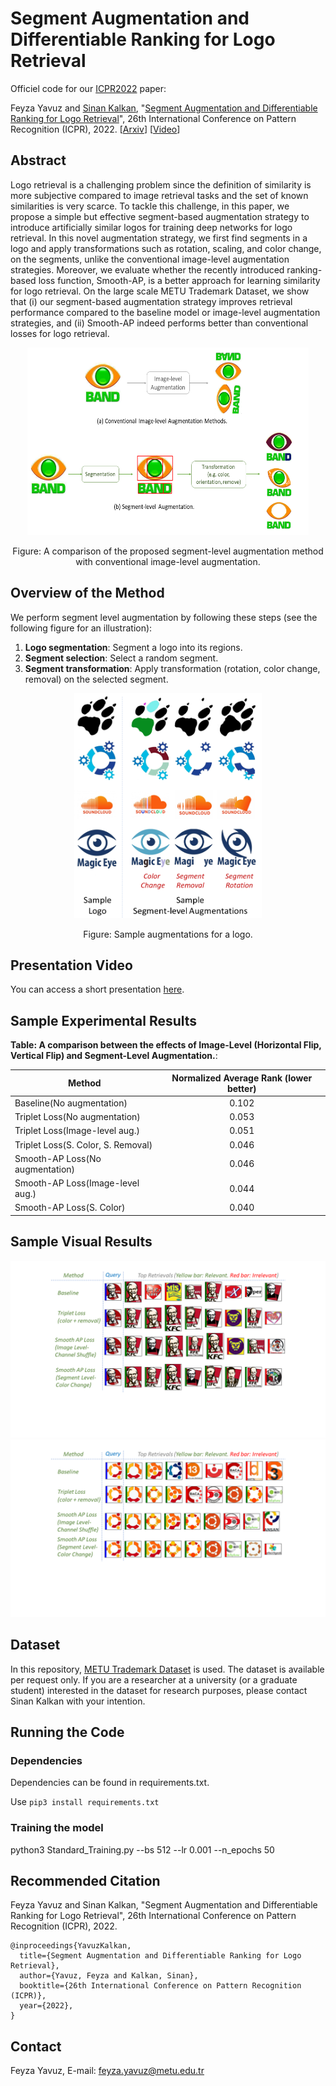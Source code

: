 #  Segment Augmentation and Differentiable Ranking for Logo Retrieval

Officiel code for our [ICPR2022](https://www.icpr2022.com/) paper: 

Feyza Yavuz and [Sinan Kalkan](https://user.ceng.metu.edu.tr/~skalkan/), "[Segment Augmentation and Differentiable Ranking for Logo Retrieval](https://arxiv.org/abs/2209.02482)", 26th International Conference on Pattern Recognition (ICPR), 2022. [[Arxiv](https://arxiv.org/abs/2209.02482)] [[Video](https://www.youtube.com/watch?v=06d4OvMqmWg)] 

## Abstract
Logo retrieval is a challenging problem since the definition of similarity is more subjective compared to image retrieval tasks and the set of known similarities is very scarce. To tackle this challenge, in this paper, we propose a simple but effective segment-based augmentation strategy to introduce artificially similar logos for training deep networks for logo retrieval. In this novel augmentation strategy, we first find segments in a logo and apply transformations such as rotation, scaling, and color change, on the segments, unlike the conventional image-level augmentation strategies. Moreover, we evaluate whether the recently introduced ranking-based loss function, Smooth-AP, is a better approach for learning similarity for logo retrieval. On the large scale METU Trademark Dataset, we show that (i) our segment-based augmentation strategy improves retrieval performance compared to the baseline model or image-level augmentation strategies, and (ii) Smooth-AP indeed performs better than conventional losses for logo retrieval. 
<p align="center">
<img src=https://github.com/blisgard/SegmentBasedAugmentation/blob/main/figures/teaser_figures.png  width="450" height="300">
  
  <p align="center">Figure: A comparison of the proposed segment-level augmentation method with conventional image-level augmentation.</p>
</p>

## Overview of the Method

We perform segment level augmentation by following these steps (see the following figure for an illustration):
1. **Logo segmentation**: Segment a logo into its regions. 
2. **Segment selection**: Select a random segment.
3. **Segment transformation**: Apply transformation (rotation, color change, removal) on the selected segment.

<p align="center" >
  <img src=https://github.com/blisgard/SegmentBasedAugmentation/blob/main/figures/sample_augmentations.png  width="300" height="360">
  
  <p align="center">Figure: Sample augmentations for a logo.</p>
</p>

## Presentation Video

You can access a short presentation [here](https://www.youtube.com/watch?v=06d4OvMqmWg). 

## Sample Experimental Results

**Table: A comparison between the effects of Image-Level (Horizontal Flip, Vertical Flip) and Segment-Level
Augmentation.**:

| Method        | Normalized Average Rank (lower better)     | 
| ------------- |:-------------:| 
| Baseline(No augmentation)    |  0.102 | 
| Triplet Loss(No augmentation)      | 0.053      | 
| Triplet Loss(Image-level aug.)|  0.051      |  
| Triplet Loss(S. Color, S. Removal)|  0.046     |  
| Smooth-AP Loss(No augmentation)|  0.046      |  
| Smooth-AP Loss(Image-level aug.)|  0.044      |  
| Smooth-AP Loss(S. Color) |  0.040      |  

## Sample Visual Results
![](https://github.com/blisgard/SegmentBasedAugmentation/blob/main/figures/visual_results_1.png)
![](https://github.com/blisgard/SegmentBasedAugmentation/blob/main/figures/visual_results_2.png)

## Dataset
In this repository, [METU Trademark Dataset](https://github.com/neouyghur/METU-TRADEMARK-DATASET) is used. The dataset is available per request only. If you are a researcher at a university (or a graduate student) interested in the dataset for research purposes, please contact Sinan Kalkan with your intention.

## Running the Code

### Dependencies

Dependencies can be found in requirements.txt. 

Use `pip3 install requirements.txt`


### Training the model

python3 Standard_Training.py  --bs 512 --lr 0.001 --n_epochs 50

## Recommended Citation

Feyza Yavuz and Sinan Kalkan, "Segment Augmentation and Differentiable Ranking for Logo Retrieval", 26th International Conference on Pattern Recognition (ICPR), 2022.

```
@inproceedings{YavuzKalkan,
  title={Segment Augmentation and Differentiable Ranking for Logo Retrieval},
  author={Yavuz, Feyza and Kalkan, Sinan},
  booktitle={26th International Conference on Pattern Recognition (ICPR)},
  year={2022},
}
```

## Contact

Feyza Yavuz, E-mail: <feyza.yavuz@metu.edu.tr>

